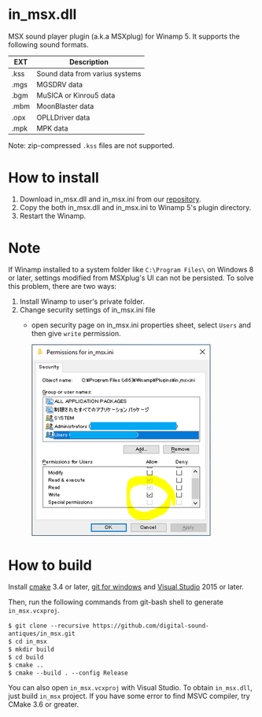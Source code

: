 # in_msx.dll
MSX sound player plugin (a.k.a MSXplug) for Winamp 5.
It supports the following sound formats.

|EXT|Description|
|---|---|
|.kss|Sound data from varius systems|
|.mgs|MGSDRV data|
|.bgm|MuSICA or Kinrou5 data|
|.mbm|MoonBlaster data|
|.opx|OPLLDriver data|
|.mpk|MPK data|

Note: zip-compressed `.kss` files are not supported.

# How to install

1. Download in_msx.dll and in_msx.ini from our [repository](https://github.com/digital-sound-antiques/in_msx/releases).
2. Copy the both in_msx.dll and in_msx.ini to Winamp 5's plugin directory.
3. Restart the Winamp.

# Note
If Winamp installed to a system folder like `C:\Program Files\` on Windows 8 or later, settings modified from MSXplug's UI  can not be persisted. To solve this problem, there are two ways:
1. Install Winamp to user's private folder.
2. Change security settings of in_msx.ini file
    - open security page on in_msx.ini properties sheet, select `Users` and then give `write` permission.  
    
      ![](doc/image/permission.png)

# How to build

Install [cmake][] 3.4 or later, [git for windows][] and [Visual Studio] 2015 or later.

[cmake]: https://cmake.org/
[git for windows]: https://git-for-windows.github.io/
[Visual Studio]: https://www.visualstudio.com/

Then, run the following commands from git-bash shell to generate `in_msx.vcxproj`.

```
$ git clone --recursive https://github.com/digital-sound-antiques/in_msx.git
$ cd in_msx
$ mkdir build
$ cd build
$ cmake ..
$ cmake --build . --config Release
```

You can also open `in_msx.vcxproj` with Visual Studio. To obtain `in_msx.dll`, just build `in_msx` project.
If you have some error to find MSVC compiler, try CMake 3.6 or greater.
